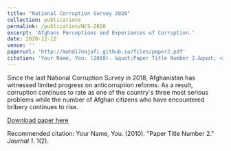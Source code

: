 ```yaml
---
title: "National Corruption Survey 2020"
collection: publications
permalink: /publication/NCS-2020
excerpt: 'Afghans Perceptions and Experiences of Corruption.'
date: 2020-12-12
venue: ''
paperurl: 'http://mahdi7najafi.github.io/files/paper2.pdf'
citation: 'Your Name, You. (2010). &quot;Paper Title Number 2.&quot; <i>Journal 1</i>. 1(2).'
---
```

Since the last National Corruption Survey in 2018,
Afghanistan has witnessed limited progress on anticorruption reforms. As a result, corruption continues to
rate as one of the country´s three most serious problems
while the number of Afghan citizens who have encountered
bribery continues to rise.

[Download paper here](http://mahdi7najafi.github.io/files/paper2.pdf)

Recommended citation: Your Name, You. (2010). "Paper Title Number 2." <i>Journal 1</i>. 1(2).
